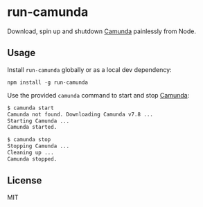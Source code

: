 # run-camunda

Download, spin up and shutdown [Camunda](https://camunda.org/) painlessly from Node.


## Usage

Install `run-camunda` globally or as a local dev dependency:

```
npm install -g run-camunda
```

Use the provided `camunda` command to start and stop [Camunda](https://camunda.org/):

```bash
$ camunda start
Camunda not found. Downloading Camunda v7.8 ...
Starting Camunda ...
Camunda started.

$ camunda stop
Stopping Camunda ...
Cleaning up ...
Camunda stopped.
```


## License

MIT